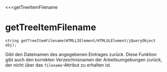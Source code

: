 ﻿<<<getTreeItemFilename

# getTreeItemFilename

```fnpreview
string getTreeItemFilename(HTMLLIElement/HTMLULElement/jQueryObject obj);
```
Gibt den Dateinamen des angegebenen Eintrages zurück. Diese Funktion gibt auch den korrekten Verzeichnisnamen der Arbeitsumgebungen zurück, der nicht über das ```filename```-Attribut zu erhalten ist.
